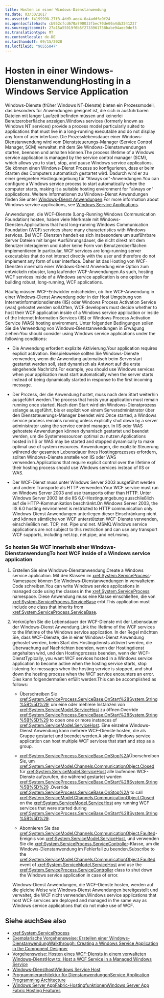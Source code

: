 ```yaml
---
title: Hosten in einer Windows-Dienstanwendung
ms.date: 03/30/2017
ms.assetid: f4199998-27f3-4dd9-aee4-0a4addfa9f24
ms.openlocfilehash: cb952cfcd670a790033fbec70de00a4db2541237
ms.sourcegitcommit: 27a15a55019f6b5f2733961738babe94aec0def3
ms.translationtype: MT
ms.contentlocale: de-DE
ms.lasthandoff: 09/15/2020
ms.locfileid: "90555847"
---
```

# <a name="hosting-in-a-windows-service-application"></a><span data-ttu-id="56455-102">Hosten in einer Windows-Dienstanwendung</span><span class="sxs-lookup"><span data-stu-id="56455-102">Hosting in a Windows Service Application</span></span>
<span data-ttu-id="56455-103">Windows-Dienste (früher Windows NT-Dienste) bieten ein Prozessmodell, das besonders für Anwendungen geeignet ist, die sich in ausführbaren Dateien mit langer Laufzeit befinden müssen und keinerlei Benutzeroberfläche anzeigen.</span><span class="sxs-lookup"><span data-stu-id="56455-103">Windows services (formerly known as Windows NT services) provide a process model particularly suited to applications that must live in a long-running executable and do not display any form of user interface.</span></span> <span data-ttu-id="56455-104">Die Prozesslebensdauer einer Windows-Dienstanwendung wird vom Dienststeuerungs-Manager (Service Control Manager, SCM) verwaltet, mit dem Sie Windows-Dienstanwendungen starten, beenden und anhalten können.</span><span class="sxs-lookup"><span data-stu-id="56455-104">The process lifetime of a Windows service application is managed by the service control manager (SCM), which allows you to start, stop, and pause Windows service applications.</span></span> <span data-ttu-id="56455-105">Sie können einen Windows-Dienst Prozess so konfigurieren, dass er beim Starten des Computers automatisch gestartet wird. Dadurch wird er zu einer geeigneten Hostingumgebung für "Always on"-Anwendungen.</span><span class="sxs-lookup"><span data-stu-id="56455-105">You can configure a Windows service process to start automatically when the computer starts, making it a suitable hosting environment for "always on" applications.</span></span> <span data-ttu-id="56455-106">Weitere Informationen zu Windows-Dienst Anwendungen finden Sie unter [Windows-Dienst Anwendungen](https://go.microsoft.com/fwlink/?LinkId=89450).</span><span class="sxs-lookup"><span data-stu-id="56455-106">For more information about Windows service applications, see [Windows Service Applications](https://go.microsoft.com/fwlink/?LinkId=89450).</span></span>  
  
 <span data-ttu-id="56455-107">Anwendungen, die WCF-Dienste (Long-Running Windows Communication Foundation) hosten, haben viele Merkmale mit Windows-Diensten.</span><span class="sxs-lookup"><span data-stu-id="56455-107">Applications that host long-running Windows Communication Foundation (WCF) services share many characteristics with Windows services.</span></span> <span data-ttu-id="56455-108">Bei WCF-Diensten handelt es sich insbesondere um ausführbare Server Dateien mit langer Ausführungsdauer, die nicht direkt mit dem Benutzer interagieren und daher keine Form von Benutzeroberflächen implementieren.</span><span class="sxs-lookup"><span data-stu-id="56455-108">In particular, WCF services are long-running server executables that do not interact directly with the user and therefore do not implement any form of user interface.</span></span> <span data-ttu-id="56455-109">Daher ist das Hosting von WCF-Diensten innerhalb einer Windows-Dienst Anwendung eine Option zum entwickeln robuster, lang laufender WCF-Anwendungen.</span><span class="sxs-lookup"><span data-stu-id="56455-109">As such, hosting WCF services inside of a Windows service application is one option for building robust, long-running, WCF applications.</span></span>  
  
 <span data-ttu-id="56455-110">Häufig müssen WCF-Entwickler entscheiden, ob Ihre WCF-Anwendung in einer Windows-Dienst Anwendung oder in der Host Umgebung von Internetinformationsdienste (IIS) oder Windows Process Activation Service (was) gehostet werden soll.</span><span class="sxs-lookup"><span data-stu-id="56455-110">Often, WCF developers must decide whether to host their WCF application inside of a Windows service application or inside of the Internet Information Services (IIS) or Windows Process Activation Service (WAS) hosting environment.</span></span> <span data-ttu-id="56455-111">Unter folgenden Bedingungen sollen Sie die Verwendung von Windows-Dienstanwendungen in Erwägung ziehen:</span><span class="sxs-lookup"><span data-stu-id="56455-111">You should consider using Windows service applications under the following conditions:</span></span>  
  
- <span data-ttu-id="56455-112">Die Anwendung erfordert explizite Aktivierung.</span><span class="sxs-lookup"><span data-stu-id="56455-112">Your application requires explicit activation.</span></span> <span data-ttu-id="56455-113">Beispielsweise sollten Sie Windows-Dienste verwenden, wenn die Anwendung automatisch beim Serverstart gestartet werden soll, statt dynamisch als Antwort auf die erste eingehende Nachricht.</span><span class="sxs-lookup"><span data-stu-id="56455-113">For example, you should use Windows services when your application must start automatically when the server starts instead of being dynamically started in response to the first incoming message.</span></span>  
  
- <span data-ttu-id="56455-114">Der Prozess, der die Anwendung hostet, muss nach dem Start weiterhin ausgeführt werden.</span><span class="sxs-lookup"><span data-stu-id="56455-114">The process that hosts your application must remain running once started.</span></span> <span data-ttu-id="56455-115">Nach dem Start wird ein Windows-Dienstprozess solange ausgeführt, bis er explizit von einem Serveradministrator über den Dienststeuerungs-Manager beendet wird.</span><span class="sxs-lookup"><span data-stu-id="56455-115">Once started, a Windows service process remains running unless explicitly shut down by a server administrator using the service control manager.</span></span> <span data-ttu-id="56455-116">In IIS oder WAS gehostete Anwendungen können dynamisch gestartet und beendet werden, um die Systemressourcen optimal zu nutzen.</span><span class="sxs-lookup"><span data-stu-id="56455-116">Applications hosted in IIS or WAS may be started and stopped dynamically to make optimal use of system resources.</span></span> <span data-ttu-id="56455-117">Anwendungen, die explizite Steuerung während der gesamten Lebensdauer ihres Hostingprozesses erfordern, sollten Windows-Dienste anstelle von IIS oder WAS verwenden.</span><span class="sxs-lookup"><span data-stu-id="56455-117">Applications that require explicit control over the lifetime of their hosting process should use Windows services instead of IIS or WAS.</span></span>  
  
- <span data-ttu-id="56455-118">Der WCF-Dienst muss unter Windows Server 2003 ausgeführt werden und andere Transporte als HTTP verwenden.</span><span class="sxs-lookup"><span data-stu-id="56455-118">Your WCF service must run on Windows Server 2003 and use transports other than HTTP.</span></span> <span data-ttu-id="56455-119">Unter Windows Server 2003 ist die IIS 6,0-Hostingumgebung ausschließlich auf die HTTP-Kommunikation beschränkt.</span><span class="sxs-lookup"><span data-stu-id="56455-119">On Windows Server 2003, the IIS 6.0 hosting environment is restricted to HTTP communication only.</span></span> <span data-ttu-id="56455-120">Windows-Dienst Anwendungen unterliegen dieser Einschränkung nicht und können sämtliche von WCF unterstützten WCF-Dienste verwenden, einschließlich net. TCP, net. Pipe und net. MSMQ.</span><span class="sxs-lookup"><span data-stu-id="56455-120">Windows service applications are not subject to this restriction and can use any transport WCF supports, including net.tcp, net.pipe, and net.msmq.</span></span>  
  
### <a name="to-host-wcf-inside-of-a-windows-service-application"></a><span data-ttu-id="56455-121">So hosten Sie WCF innerhalb einer Windows-Dienstanwendung</span><span class="sxs-lookup"><span data-stu-id="56455-121">To host WCF inside of a Windows service application</span></span>  
  
1. <span data-ttu-id="56455-122">Erstellen Sie eine Windows-Dienstanwendung.</span><span class="sxs-lookup"><span data-stu-id="56455-122">Create a Windows service application.</span></span> <span data-ttu-id="56455-123">Mit den Klassen im <xref:System.ServiceProcess>-Namespace können Sie Windows-Dienstanwendungen in verwaltetem Code schreiben.</span><span class="sxs-lookup"><span data-stu-id="56455-123">You can write Windows service applications in managed code using the classes in the <xref:System.ServiceProcess> namespace.</span></span> <span data-ttu-id="56455-124">Diese Anwendung muss eine Klasse einschließen, die von <xref:System.ServiceProcess.ServiceBase> erbt.</span><span class="sxs-lookup"><span data-stu-id="56455-124">This application must include one class that inherits from <xref:System.ServiceProcess.ServiceBase>.</span></span>  
  
2. <span data-ttu-id="56455-125">Verknüpfen Sie die Lebensdauer der WCF-Dienste mit der Lebensdauer der Windows-Dienst Anwendung.</span><span class="sxs-lookup"><span data-stu-id="56455-125">Link the lifetime of the WCF services to the lifetime of the Windows service application.</span></span> <span data-ttu-id="56455-126">In der Regel möchten Sie, dass WCF-Dienste, die in einer Windows-Dienst Anwendung gehostet werden, beim Start des Hostingdiensts aktiviert werden, die Überwachung auf Nachrichten beenden, wenn der Hostingdienst angehalten wird, und den Hostingprozess beenden, wenn der WCF-Dienst</span><span class="sxs-lookup"><span data-stu-id="56455-126">Typically, you want WCF services hosted in a Windows service application to become active when the hosting service starts, stop listening for messages when the hosting service is stopped, and shut down the hosting process when the WCF service encounters an error.</span></span> <span data-ttu-id="56455-127">Dies kann folgendermaßen erfüllt werden:</span><span class="sxs-lookup"><span data-stu-id="56455-127">This can be accomplished as follows:</span></span>  
  
    - <span data-ttu-id="56455-128">Überschreiben Sie <xref:System.ServiceProcess.ServiceBase.OnStart%28System.String%5B%5D%29>, um eine oder mehrere Instanzen von <xref:System.ServiceModel.ServiceHost> zu öffnen.</span><span class="sxs-lookup"><span data-stu-id="56455-128">Override <xref:System.ServiceProcess.ServiceBase.OnStart%28System.String%5B%5D%29> to open one or more instances of <xref:System.ServiceModel.ServiceHost>.</span></span> <span data-ttu-id="56455-129">Eine einzelne Windows-Dienst Anwendung kann mehrere WCF-Dienste hosten, die als Gruppe gestartet und beendet werden.</span><span class="sxs-lookup"><span data-stu-id="56455-129">A single Windows service application can host multiple WCF services that start and stop as a group.</span></span>  
  
    - <span data-ttu-id="56455-130"><xref:System.ServiceProcess.ServiceBase.OnStop%2A>Überschreiben Sie, um <xref:System.ServiceModel.Channels.CommunicationObject.Closed> für <xref:System.ServiceModel.ServiceHost> alle laufenden WCF-Dienste aufzurufen, die während gestartet wurden <xref:System.ServiceProcess.ServiceBase.OnStart%28System.String%5B%5D%29> .</span><span class="sxs-lookup"><span data-stu-id="56455-130">Override <xref:System.ServiceProcess.ServiceBase.OnStop%2A> to call <xref:System.ServiceModel.Channels.CommunicationObject.Closed> on the <xref:System.ServiceModel.ServiceHost> any running WCF services that were started during <xref:System.ServiceProcess.ServiceBase.OnStart%28System.String%5B%5D%29>.</span></span>  
  
    - <span data-ttu-id="56455-131">Abonnieren Sie das <xref:System.ServiceModel.Channels.CommunicationObject.Faulted>-Ereignis von <xref:System.ServiceModel.ServiceHost>, und verwenden Sie die <xref:System.ServiceProcess.ServiceController>-Klasse, um die Windows-Dienstanwendung im Fehlerfall zu beenden.</span><span class="sxs-lookup"><span data-stu-id="56455-131">Subscribe to the <xref:System.ServiceModel.Channels.CommunicationObject.Faulted> event of <xref:System.ServiceModel.ServiceHost> and use the <xref:System.ServiceProcess.ServiceController> class to shut down the Windows service application in case of error.</span></span>  
  
     <span data-ttu-id="56455-132">Windows-Dienst Anwendungen, die WCF-Dienste hosten, werden auf die gleiche Weise wie Windows-Dienst Anwendungen bereitgestellt und verwaltet, die WCF nicht verwenden.</span><span class="sxs-lookup"><span data-stu-id="56455-132">Windows service applications that host WCF services are deployed and managed in the same way as Windows service applications that do not make use of WCF.</span></span>  
  
## <a name="see-also"></a><span data-ttu-id="56455-133">Siehe auch</span><span class="sxs-lookup"><span data-stu-id="56455-133">See also</span></span>

- <xref:System.ServiceProcess>
- [<span data-ttu-id="56455-134">Exemplarische Vorgehensweise: Erstellen einer Windows-Dienstanwendung</span><span class="sxs-lookup"><span data-stu-id="56455-134">Walkthrough: Creating a Windows Service Application in the Component Designer</span></span>](https://go.microsoft.com/fwlink/?LinkId=94875)
- [<span data-ttu-id="56455-135">Vorgehensweise: Hosten eines WCF-Diensts in einem verwalteten Windows-Dienst</span><span class="sxs-lookup"><span data-stu-id="56455-135">How to: Host a WCF Service in a Managed Windows Service</span></span>](how-to-host-a-wcf-service-in-a-managed-windows-service.md)
- [<span data-ttu-id="56455-136">Windows-Diensthost</span><span class="sxs-lookup"><span data-stu-id="56455-136">Windows Service Host</span></span>](../samples/windows-service-host.md)
- [<span data-ttu-id="56455-137">Programmierarchitektur für Dienstanwendungen</span><span class="sxs-lookup"><span data-stu-id="56455-137">Service Application Programming Architecture</span></span>](https://go.microsoft.com/fwlink/?LinkId=94876)
- <span data-ttu-id="56455-138">[Windows Server AppFabric-Hostingfunktionen](/previous-versions/appfabric/ee677189(v=azure.10))</span><span class="sxs-lookup"><span data-stu-id="56455-138">[Windows Server App Fabric Hosting Features](/previous-versions/appfabric/ee677189(v=azure.10))</span></span>
